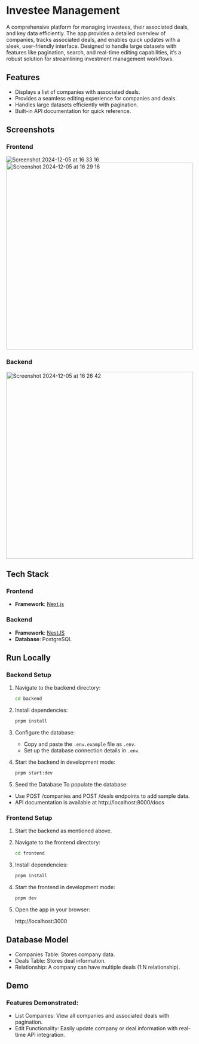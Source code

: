 # Investee Management

A comprehensive platform for managing investees, their associated deals, and key data efficiently. The app provides a detailed overview of companies, tracks associated deals, and enables quick updates with a sleek, user-friendly interface. Designed to handle large datasets with features like pagination, search, and real-time editing capabilities, it’s a robust solution for streamlining investment management workflows.



## Features

- Displays a list of companies with associated deals.
- Provides a seamless editing experience for companies and deals.
- Handles large datasets efficiently with pagination.
- Built-in API documentation for quick reference.

## Screenshots
### Frontend
![Screenshot 2024-12-05 at 16 33 16](https://github.com/user-attachments/assets/340245cb-8aec-4a39-8169-0755c75c3d3b)
<img width="500" alt="Screenshot 2024-12-05 at 16 29 16" src="https://github.com/user-attachments/assets/dacabda8-a4cc-47ac-ba03-8154c8069c42">

### Backend
<img width="500" alt="Screenshot 2024-12-05 at 16 26 42" src="https://github.com/user-attachments/assets/ac7c8273-9ef8-4c37-97e8-cc8a26d22a33">


## Tech Stack

### **Frontend**  
- **Framework**: [Next.js](https://nextjs.org/)  

### **Backend**  
- **Framework**: [NestJS](https://nestjs.com/)  
- **Database**: PostgreSQL  

## Run Locally

### **Backend Setup**  
1. Navigate to the backend directory:  
   ```bash
   cd backend
   ```
2. Install dependencies:
   ```bash
   pnpm install
   ```

3. Configure the database:
    - Copy and paste the `.env.example` file as `.env`.
    - Set up the database connection details in `.env`.
4. Start the backend in development mode:
   ```bash
   pnpm start:dev
   ```
5. Seed the Database
To populate the database:

- Use POST /companies and POST /deals endpoints to add sample data.
- API documentation is available at
    http://localhost:8000/docs

### **Frontend Setup**  
1. Start the backend as mentioned above.
2. Navigate to the frontend directory:  
   ```bash
   cd frontend
   ```
3. Install dependencies:
   ```bash
   pnpm install
   ```
4. Start the frontend in development mode:
   ```bash
   pnpm dev
   ```
5. Open the app in your browser:

    http://localhost:3000

## Database Model
- Companies Table:
    Stores company data.
- Deals Table:
    Stores deal information.
- Relationship:
    A company can have multiple deals (1:N relationship).
## Demo

### Features Demonstrated:
- List Companies: View all companies and associated deals with pagination.
- Edit Functionality: Easily update company or deal information with real-time API integration.

